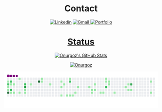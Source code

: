 <div align="center">
<h1>Contact</h1>


<a href="https://www.linkedin.com/in/onurgoz/"><img title="Linkedin" src="https://img.shields.io/badge/-Linkedin-c14438?style=flat-square&logo=Linkedin&logoColor=white&link=https://www.linkedin.com/in/onurgoz"></a>
<a href="mailto:onurgoz98@gmail.com">
<img title="Gmail" 
src="https://img.shields.io/badge/-onurgoz98@gmail.com-c14438?style=flat-square&logo=Gmail&logoColor=white&link=mailto:onurgoz98@gmail.com">
</a>
 <a href="https://www.onurgoz.com">
<img title="Portfolio" src="https://img.shields.io/badge/-www.onurgoz.com-c14438?style=flat-square&logo=&logoColor=white&link=www.onurgoz.com">



 <h1>Status</h1>
 <p align="center">
  <img src="https://github-readme-stats.vercel.app/api?username=onurgoz&&show_icons=true&theme=dark&line_height=27&v=5" alt="Onurgoz's GitHub Stats" /><br>
 </p>
 <p align="center">
 <a href="https://github.com/onurgoz"><img title="Onurgoz" src="https://github-readme-stats.vercel.app/api/top-langs/?username=onurgoz&layout=compact&theme=dark"></a><br>
</p>
<div  align="center"> <img src="https://github.com/onurgoz/onurgoz/blob/output/github-contribution-grid-snake.gif" /></div>
</div>
